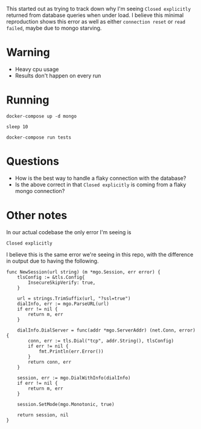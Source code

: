 This started out as trying to track down why I'm seeing `Closed explicitly` returned from database queries when under load.  I believe this minimal reproduction shows this error as well as either `connection reset` or `read failed`, maybe due to mongo starving.

# Warning

- Heavy cpu usage
- Results don't happen on every run

# Running

```
docker-compose up -d mongo

sleep 10

docker-compose run tests
```

# Questions
- How is the best way to handle a flaky connection with the database?
- Is the above correct in that `Closed explicitly` is coming from a flaky
  mongo connection?


# Other notes

In our actual codebase the only error I'm seeing is 

`Closed explicitly`

I believe this is the same error we're seeing in this repo, with the difference in output due to having the following.

```
func NewSession(url string) (m *mgo.Session, err error) {
	tlsConfig := &tls.Config{
		InsecureSkipVerify: true,
	}

	url = strings.TrimSuffix(url, "?ssl=true")
	dialInfo, err := mgo.ParseURL(url)
	if err != nil {
		return m, err
	}

	dialInfo.DialServer = func(addr *mgo.ServerAddr) (net.Conn, error) {
		conn, err := tls.Dial("tcp", addr.String(), tlsConfig)
		if err != nil {
			fmt.Println(err.Error())
		}
		return conn, err
	}

	session, err := mgo.DialWithInfo(dialInfo)
	if err != nil {
		return m, err
	}

	session.SetMode(mgo.Monotonic, true)

	return session, nil
}
```
